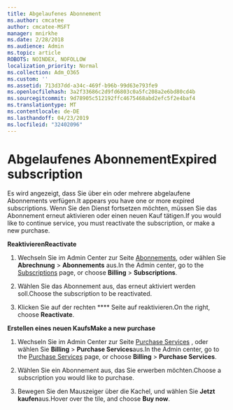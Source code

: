 ```yaml
---
title: Abgelaufenes Abonnement
ms.author: cmcatee
author: cmcatee-MSFT
manager: mnirkhe
ms.date: 2/28/2018
ms.audience: Admin
ms.topic: article
ROBOTS: NOINDEX, NOFOLLOW
localization_priority: Normal
ms.collection: Adm_O365
ms.custom: ''
ms.assetid: 713d37dd-a34c-469f-b96b-99d63e793fe9
ms.openlocfilehash: 3a2f33686c2d9fd6803c0a5fc208a2e6bd80cd4b
ms.sourcegitcommit: 9d78905c512192ffc4675468abd2efc5f2e4baf4
ms.translationtype: MT
ms.contentlocale: de-DE
ms.lasthandoff: 04/23/2019
ms.locfileid: "32402096"
---
```

# <a name="expired-subscription"></a><span data-ttu-id="11633-102">Abgelaufenes Abonnement</span><span class="sxs-lookup"><span data-stu-id="11633-102">Expired subscription</span></span>

<span data-ttu-id="11633-103">Es wird angezeigt, dass Sie über ein oder mehrere abgelaufene Abonnements verfügen.</span><span class="sxs-lookup"><span data-stu-id="11633-103">It appears you have one or more expired subscriptions.</span></span> <span data-ttu-id="11633-104">Wenn Sie den Dienst fortsetzen möchten, müssen Sie das Abonnement erneut aktivieren oder einen neuen Kauf tätigen.</span><span class="sxs-lookup"><span data-stu-id="11633-104">If you would like to continue service, you must reactivate the subscription, or make a new purchase.</span></span>
  
 <span data-ttu-id="11633-105">**Reaktivieren**</span><span class="sxs-lookup"><span data-stu-id="11633-105">**Reactivate**</span></span>
  
1. <span data-ttu-id="11633-106">Wechseln Sie im Admin Center zur Seite [Abonnements](https://go.microsoft.com/fwlink/p/?linkid=842054), oder wählen Sie **Abrechnung** \> **Abonnements** aus.</span><span class="sxs-lookup"><span data-stu-id="11633-106">In the Admin center, go to the [Subscriptions](https://go.microsoft.com/fwlink/p/?linkid=842054) page, or choose **Billing** \> **Subscriptions**.</span></span>
    
2. <span data-ttu-id="11633-107">Wählen Sie das Abonnement aus, das erneut aktiviert werden soll.</span><span class="sxs-lookup"><span data-stu-id="11633-107">Choose the subscription to be reactivated.</span></span>
    
3. <span data-ttu-id="11633-108">Klicken Sie auf der rechten \*\*\*\* Seite auf reaktivieren.</span><span class="sxs-lookup"><span data-stu-id="11633-108">On the right, choose **Reactivate**.</span></span>
    
 <span data-ttu-id="11633-109">**Erstellen eines neuen Kaufs**</span><span class="sxs-lookup"><span data-stu-id="11633-109">**Make a new purchase**</span></span>
  
1. <span data-ttu-id="11633-110">Wechseln Sie im Admin Center zur Seite [Purchase Services](https://go.microsoft.com/fwlink/p/?linkid=868433) , oder wählen Sie **Billing** \> **Purchase Services**aus.</span><span class="sxs-lookup"><span data-stu-id="11633-110">In the Admin center, go to the [Purchase Services](https://go.microsoft.com/fwlink/p/?linkid=868433) page, or choose **Billing** \> **Purchase Services**.</span></span>
    
2. <span data-ttu-id="11633-111">Wählen Sie ein Abonnement aus, das Sie erwerben möchten.</span><span class="sxs-lookup"><span data-stu-id="11633-111">Choose a subscription you would like to purchase.</span></span>
    
3. <span data-ttu-id="11633-112">Bewegen Sie den Mauszeiger über die Kachel, und wählen Sie **Jetzt kaufen**aus.</span><span class="sxs-lookup"><span data-stu-id="11633-112">Hover over the tile, and choose **Buy now**.</span></span>
    

